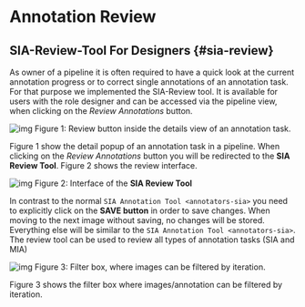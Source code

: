 # Annotation Review

## SIA-Review-Tool For Designers {#sia-review}

As owner of a pipeline it is often required to have a quick look at the
current annotation progress or to correct single annotations of an
annotation task. For that purpose we implemented the SIA-Review tool. It
is available for users with the role designer and can be accessed via
the pipeline view, when clicking on the *Review Annotations* button.

![img](/img/lost-review-btn.png)
Figure 1: Review button inside the details view of an
annotation task.

Figure 1 show the detail popup of an annotation task in a pipeline. When
clicking on the *Review Annotations* button you will be redirected to
the **SIA Review Tool**. Figure 2 shows the review interface.

![img](/img/lost-review-sia.png)
Figure 2: Interface of the <strong>SIA Review Tool</strong>

In contrast to the normal
`SIA Annotation Tool <annotators-sia>` you
need to explicitly click on the **SAVE button** in order to save
changes. When moving to the next image without saving, no changes will
be stored. Everything else will be similar to the
`SIA Annotation Tool <annotators-sia>`.
The review tool can be used to review all types of annotation tasks (SIA
and MIA)

![img](/img/lost-review-filter.png)
Figure 3: Filter box, where images can be filtered by iteration.

Figure 3 shows the filter box where images/annotation can be filtered by
iteration.
